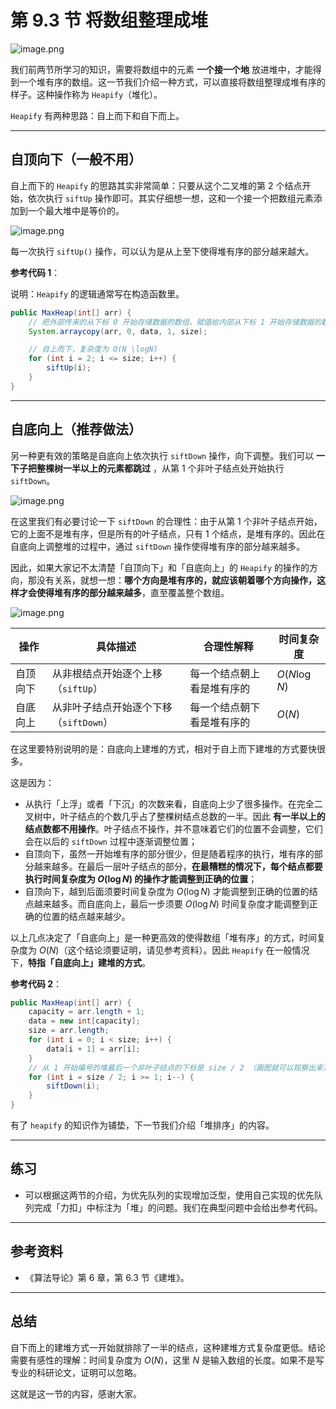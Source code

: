 # 第 9.3 节 将数组整理成堆

![image.png](https://pic.leetcode-cn.com/1599729230-VSsnex-image.png)


我们前两节所学习的知识，需要将数组中的元素 **一个接一个地** 放进堆中，才能得到一个堆有序的数组。这一节我们介绍一种方式，可以直接将数组整理成堆有序的样子。这种操作称为 `Heapify`（堆化）。

`Heapify` 有两种思路：自上而下和自下而上。

---

## 自顶向下（一般不用）

自上而下的 `Heapify` 的思路其实非常简单：只要从这个二叉堆的第 $2$ 个结点开始，依次执行 `siftUp` 操作即可。其实仔细想一想，这和一个接一个把数组元素添加到一个最大堆中是等价的。 

![image.png](https://pic.leetcode-cn.com/1599568363-dtkFGW-image.png)


每一次执行 `siftUp()` 操作，可以认为是从上至下使得堆有序的部分越来越大。

**参考代码 1**：

说明：`Heapify` 的逻辑通常写在构造函数里。

```Java []
public MaxHeap(int[] arr) {
    // 把外部传来的从下标 0 开始存储数据的数组，赋值给内部从下标 1 开始存储数据的数组
    System.arraycopy(arr, 0, data, 1, size);

    // 自上而下，复杂度为 O(N \logN)
    for (int i = 2; i <= size; i++) {
        siftUp(i);
    }
}
```

---

## 自底向上（推荐做法）

另一种更有效的策略是自底向上依次执行 `siftDown` 操作，向下调整。我们可以 **一下子把整棵树一半以上的元素都跳过** ，从第 $1$ 个非叶子结点处开始执行 `siftDown`。

![image.png](https://pic.leetcode-cn.com/1599571151-fKbcfi-image.png)

在这里我们有必要讨论一下 `siftDown` 的合理性：由于从第 $1$ 个非叶子结点开始，它的上面不是堆有序，但是所有的叶子结点，只有 $1$ 个结点，是堆有序的。因此在自底向上调整堆的过程中，通过 `siftDown` 操作使得堆有序的部分越来越多。

因此，如果大家记不太清楚「自顶向下」和「自底向上」的 `Heapify` 的操作的方向，那没有关系，就想一想：**哪个方向是堆有序的，就应该朝着哪个方向操作，这样才会使得堆有序的部分越来越多**，直至覆盖整个数组。

![image.png](https://pic.leetcode-cn.com/1599571519-TAwztS-image.png)


| 操作     | 具体描述                               | 合理性解释                 | 时间复杂度    |
| -------- | -------------------------------------- | -------------------------- | ------------- |
| 自顶向下 | 从非根结点开始逐个上移（`siftUp`）     | 每一个结点朝上看是堆有序的 | $O(N \log N)$ |
| 自底向上 | 从非叶子结点开始逐个下移（`siftDown`） | 每一个结点朝下看是堆有序的 | $O(N)$        |

在这里要特别说明的是：自底向上建堆的方式，相对于自上而下建堆的方式要快很多。

这是因为：

+ 从执行「上浮」或者「下沉」的次数来看，自底向上少了很多操作。在完全二叉树中，叶子结点的个数几乎占了整棵树结点总数的一半。因此 **有一半以上的结点数都不用操作**。叶子结点不操作，并不意味着它们的位置不会调整，它们会在以后的 `siftDown` 过程中逐渐调整位置；
+ 自顶向下，虽然一开始堆有序的部分很少，但是随着程序的执行，堆有序的部分越来越多。在最后一层叶子结点的部分，**在最糟糕的情况下，每个结点都要执行时间复杂度为 $O(\log N)$ 的操作才能调整到正确的位置**；
+ 自顶向下，越到后面须要时间复杂度为 $O(\log N)$ 才能调整到正确的位置的结点越来越多。而自底向上，最后一步须要 $O(\log N)$ 时间复杂度才能调整到正确的位置的结点越来越少。

以上几点决定了「自底向上」是一种更高效的使得数组「堆有序」的方式，时间复杂度为 $O(N)$（这个结论须要证明，请见参考资料）。因此 `Heapify` 在一般情况下，**特指「自底向上」建堆的方式**。


**参考代码 2**：

```Java [] 
public MaxHeap(int[] arr) {
    capacity = arr.length + 1;
    data = new int[capacity];
    size = arr.length;
    for (int i = 0; i < size; i++) {
        data[i + 1] = arr[i];
    }
    // 从 1 开始编号的堆最后一个非叶子结点的下标是 size / 2 （画图就可以观察出来）
    for (int i = size / 2; i >= 1; i--) {
        siftDown(i);
    }
}
```

有了 `heapify` 的知识作为铺垫，下一节我们介绍「堆排序」的内容。


---

## 练习

+ 可以根据这两节的介绍，为优先队列的实现增加泛型，使用自己实现的优先队列完成「力扣」中标注为「堆」的问题。我们在典型问题中会给出参考代码。

---


## 参考资料

+ 《算法导论》第 6 章，第 6.3 节《建堆》。

---

## 总结

自下而上的建堆方式一开始就排除了一半的结点，这种建堆方式复杂度更低。结论需要有感性的理解：时间复杂度为 $O(N)$，这里 $N$ 是输入数组的长度。如果不是写专业的科研论文，证明可以忽略。

这就是这一节的内容，感谢大家。

